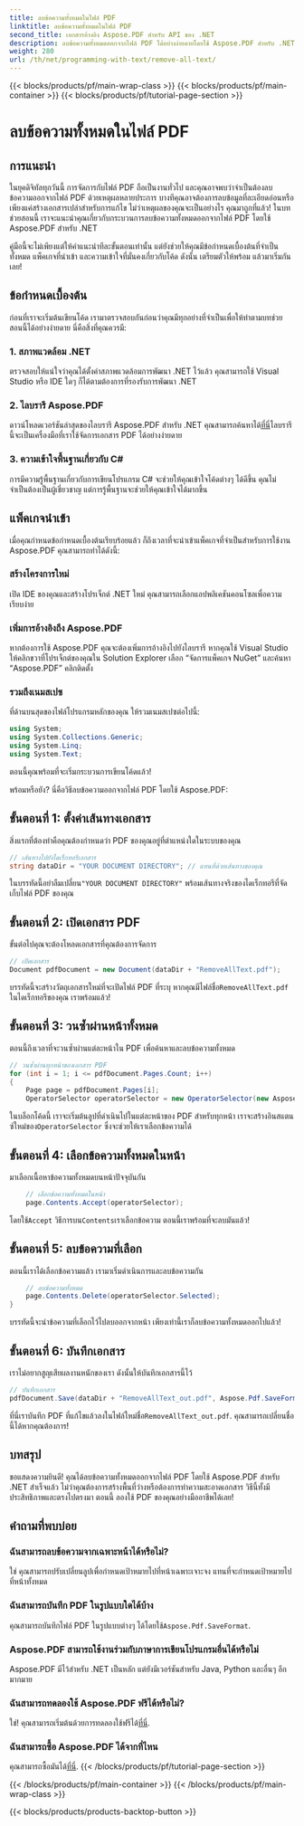 ```yaml
---
title: ลบข้อความทั้งหมดในไฟล์ PDF
linktitle: ลบข้อความทั้งหมดในไฟล์ PDF
second_title: เอกสารอ้างอิง Aspose.PDF สำหรับ API ของ .NET
description: ลบข้อความทั้งหมดออกจากไฟล์ PDF ได้อย่างง่ายดายโดยใช้ Aspose.PDF สำหรับ .NET พร้อมคำแนะนำทีละขั้นตอนของเรา
weight: 280
url: /th/net/programming-with-text/remove-all-text/
---
```


{{< blocks/products/pf/main-wrap-class >}}
{{< blocks/products/pf/main-container >}}
{{< blocks/products/pf/tutorial-page-section >}}

# ลบข้อความทั้งหมดในไฟล์ PDF

## การแนะนำ

ในยุคดิจิทัลทุกวันนี้ การจัดการกับไฟล์ PDF ถือเป็นงานทั่วไป และคุณอาจพบว่าจำเป็นต้องลบข้อความออกจากไฟล์ PDF ด้วยเหตุผลหลายประการ บางทีคุณอาจต้องการลบข้อมูลที่ละเอียดอ่อนหรือเพียงแค่สร้างเอกสารเปล่าสำหรับการแก้ไข ไม่ว่าเหตุผลของคุณจะเป็นอย่างไร คุณมาถูกที่แล้ว! ในบทช่วยสอนนี้ เราจะแนะนำคุณเกี่ยวกับกระบวนการลบข้อความทั้งหมดออกจากไฟล์ PDF โดยใช้ Aspose.PDF สำหรับ .NET 

คู่มือนี้จะไม่เพียงแต่ให้คำแนะนำทีละขั้นตอนเท่านั้น แต่ยังช่วยให้คุณมีข้อกำหนดเบื้องต้นที่จำเป็นทั้งหมด แพ็คเกจที่นำเข้า และความเข้าใจที่มั่นคงเกี่ยวกับโค้ด ดังนั้น เตรียมตัวให้พร้อม แล้วมาเริ่มกันเลย!

## ข้อกำหนดเบื้องต้น

ก่อนที่เราจะเริ่มต้นเขียนโค้ด เรามาตรวจสอบกันก่อนว่าคุณมีทุกอย่างที่จำเป็นเพื่อให้ทำตามบทช่วยสอนนี้ได้อย่างง่ายดาย นี่คือสิ่งที่คุณควรมี:

### 1. สภาพแวดล้อม .NET  
ตรวจสอบให้แน่ใจว่าคุณได้ตั้งค่าสภาพแวดล้อมการพัฒนา .NET ไว้แล้ว คุณสามารถใช้ Visual Studio หรือ IDE ใดๆ ก็ได้ตามต้องการที่รองรับการพัฒนา .NET

### 2. ไลบรารี Aspose.PDF  
 ดาวน์โหลดเวอร์ชันล่าสุดของไลบรารี Aspose.PDF สำหรับ .NET คุณสามารถค้นหาได้[ที่นี่](https://releases.aspose.com/pdf/net/)ไลบรารีนี้จะเป็นเครื่องมือที่เราใช้จัดการเอกสาร PDF ได้อย่างง่ายดาย

### 3. ความเข้าใจพื้นฐานเกี่ยวกับ C#  
การมีความรู้พื้นฐานเกี่ยวกับการเขียนโปรแกรม C# จะช่วยให้คุณเข้าใจโค้ดต่างๆ ได้ดีขึ้น คุณไม่จำเป็นต้องเป็นผู้เชี่ยวชาญ แต่การรู้พื้นฐานจะช่วยให้คุณเข้าใจได้มากขึ้น

## แพ็คเกจนำเข้า

เมื่อคุณกำหนดข้อกำหนดเบื้องต้นเรียบร้อยแล้ว ก็ถึงเวลาที่จะนำเข้าแพ็คเกจที่จำเป็นสำหรับการใช้งาน Aspose.PDF คุณสามารถทำได้ดังนี้:

### สร้างโครงการใหม่  
เปิด IDE ของคุณและสร้างโปรเจ็กต์ .NET ใหม่ คุณสามารถเลือกแอปพลิเคชันคอนโซลเพื่อความเรียบง่าย

### เพิ่มการอ้างอิงถึง Aspose.PDF  
หากต้องการใช้ Aspose.PDF คุณจะต้องเพิ่มการอ้างอิงไปยังไลบรารี หากคุณใช้ Visual Studio ให้คลิกขวาที่โปรเจ็กต์ของคุณใน Solution Explorer เลือก “จัดการแพ็คเกจ NuGet” และค้นหา “Aspose.PDF” คลิกติดตั้ง

### รวมถึงเนมสเปซ  
ที่ด้านบนสุดของไฟล์โปรแกรมหลักของคุณ ให้รวมเนมสเปซต่อไปนี้:

```csharp
using System;
using System.Collections.Generic;
using System.Linq;
using System.Text;
```

ตอนนี้คุณพร้อมที่จะเริ่มกระบวนการเขียนโค้ดแล้ว!

พร้อมหรือยัง? นี่คือวิธีลบข้อความออกจากไฟล์ PDF โดยใช้ Aspose.PDF:

## ขั้นตอนที่ 1: ตั้งค่าเส้นทางเอกสาร

สิ่งแรกที่ต้องทำคือคุณต้องกำหนดว่า PDF ของคุณอยู่ที่ตำแหน่งใดในระบบของคุณ  

```csharp
// เส้นทางไปยังไดเร็กทอรีเอกสาร
string dataDir = "YOUR DOCUMENT DIRECTORY"; // แทนที่ด้วยเส้นทางของคุณ
```

 ในบรรทัดนี้อย่าลืมเปลี่ยน`"YOUR DOCUMENT DIRECTORY"` พร้อมเส้นทางจริงของไดเร็กทอรีที่จัดเก็บไฟล์ PDF ของคุณ

## ขั้นตอนที่ 2: เปิดเอกสาร PDF

ขั้นต่อไปคุณจะต้องโหลดเอกสารที่คุณต้องการจัดการ

```csharp
// เปิดเอกสาร
Document pdfDocument = new Document(dataDir + "RemoveAllText.pdf");
```

บรรทัดนี้จะสร้างวัตถุเอกสารใหม่ที่จะเปิดไฟล์ PDF ที่ระบุ หากคุณมีไฟล์ชื่อ`RemoveAllText.pdf` ในไดเร็กทอรีของคุณ เราพร้อมแล้ว!

## ขั้นตอนที่ 3: วนซ้ำผ่านหน้าทั้งหมด

ตอนนี้ถึงเวลาที่จะวนซ้ำผ่านแต่ละหน้าใน PDF เพื่อค้นหาและลบข้อความทั้งหมด

```csharp
// วนซ้ำผ่านทุกหน้าของเอกสาร PDF
for (int i = 1; i <= pdfDocument.Pages.Count; i++)
{
    Page page = pdfDocument.Pages[i];
    OperatorSelector operatorSelector = new OperatorSelector(new Aspose.Pdf.Operators.TextShowOperator());
```

 ในบล็อกโค้ดนี้ เราจะเริ่มต้นลูปที่ดำเนินไปในแต่ละหน้าของ PDF สำหรับทุกหน้า เราจะสร้างอินสแตนซ์ใหม่ของ`OperatorSelector` ซึ่งจะช่วยให้เราเลือกข้อความได้

## ขั้นตอนที่ 4: เลือกข้อความทั้งหมดในหน้า

มาเลือกเนื้อหาข้อความทั้งหมดบนหน้าปัจจุบันกัน

```csharp
    // เลือกข้อความทั้งหมดในหน้า
    page.Contents.Accept(operatorSelector);
```

 โดยใช้`Accept` วิธีการบน`Contents`เราเลือกข้อความ ตอนนี้เราพร้อมที่จะลบมันแล้ว!

## ขั้นตอนที่ 5: ลบข้อความที่เลือก

ตอนนี้เราได้เลือกข้อความแล้ว เรามาเริ่มดำเนินการและลบข้อความกัน

```csharp
    // ลบข้อความทั้งหมด
    page.Contents.Delete(operatorSelector.Selected);
}
```

บรรทัดนี้จะนำข้อความที่เลือกไว้ไปลบออกจากหน้า เพียงเท่านี้เราก็ลบข้อความทั้งหมดออกไปแล้ว!

## ขั้นตอนที่ 6: บันทึกเอกสาร

เราไม่อยากสูญเสียผลงานหนักของเรา ดังนั้นให้บันทึกเอกสารนี้ไว้ 

```csharp
// บันทึกเอกสาร
pdfDocument.Save(dataDir + "RemoveAllText_out.pdf", Aspose.Pdf.SaveFormat.Pdf);
```

 ที่นี่เราบันทึก PDF ที่แก้ไขแล้วลงในไฟล์ใหม่ชื่อ`RemoveAllText_out.pdf`. คุณสามารถเปลี่ยนชื่อนี้ได้หากคุณต้องการ!

## บทสรุป

ขอแสดงความยินดี! คุณได้ลบข้อความทั้งหมดออกจากไฟล์ PDF โดยใช้ Aspose.PDF สำหรับ .NET สำเร็จแล้ว ไม่ว่าคุณต้องการสร้างพื้นที่ว่างหรือต้องการทำความสะอาดเอกสาร วิธีนี้ทั้งมีประสิทธิภาพและตรงไปตรงมา ตอนนี้ ลองใช้ PDF ของคุณอย่างมืออาชีพได้เลย!

## คำถามที่พบบ่อย

### ฉันสามารถลบข้อความจากเฉพาะหน้าได้หรือไม่?
ใช่ คุณสามารถปรับเปลี่ยนลูปเพื่อกำหนดเป้าหมายไปที่หน้าเฉพาะเจาะจง แทนที่จะกำหนดเป้าหมายไปที่หน้าทั้งหมด

### ฉันสามารถบันทึก PDF ในรูปแบบใดได้บ้าง
 คุณสามารถบันทึกไฟล์ PDF ในรูปแบบต่างๆ ได้โดยใช้`Aspose.Pdf.SaveFormat`.

### Aspose.PDF สามารถใช้งานร่วมกับภาษาการเขียนโปรแกรมอื่นได้หรือไม่
Aspose.PDF มีไว้สำหรับ .NET เป็นหลัก แต่ยังมีเวอร์ชันสำหรับ Java, Python และอื่นๆ อีกมากมาย

### ฉันสามารถทดลองใช้ Aspose.PDF ฟรีได้หรือไม่?
 ใช่! คุณสามารถเริ่มต้นด้วยการทดลองใช้ฟรีได้[ที่นี่](https://releases.aspose.com/).

### ฉันสามารถซื้อ Aspose.PDF ได้จากที่ไหน
 คุณสามารถซื้อมันได้[ที่นี่](https://purchase.aspose.com/buy).
{{< /blocks/products/pf/tutorial-page-section >}}

{{< /blocks/products/pf/main-container >}}
{{< /blocks/products/pf/main-wrap-class >}}

{{< blocks/products/products-backtop-button >}}
